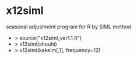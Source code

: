 # x12siml
seasonal adjustment program for R by SIML method

+ \> source("x12siml_ver1.1.R")
+ \> x12siml(shouhi)
+ \> x12siml(kakeim[,1], frequency=12)
